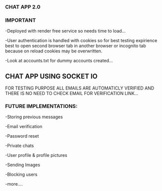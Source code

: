 ### CHAT APP 2.0

### IMPORTANT

-Deployed with render free service so needs time to load...

-User authentication is handled with cookies so for best testing expirience best to open second browser tab in another browser or incognito tab because on reload cookies may be overwritten.

-Look at accounts.txt for dummy accounts created...

## CHAT APP USING SOCKET IO

FOR TESTING PURPOSE ALL EMAILS ARE AUTOMATICLY VERIFIED AND THERE IS NO NEED TO CHECK EMAIL FOR VERIFICATION LINK...

### FUTURE IMPLEMENTATIONS:

-Storing previous messages

-Email verification

-Password reset

-Private chats

-User profile & profile pictures

-Sending Images

-Blocking users

-more....

